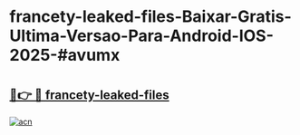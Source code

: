 # francety-leaked-files-Baixar-Gratis-Ultima-Versao-Para-Android-IOS-2025-#avumx

# <h2><a href="https://ainizakaria.my?title=francety-leaked-files&ref=25M">🔗👉 🔴 francety-leaked-files</a></h2>

[![acn](https://github.com/user-attachments/assets/0f9c940e-d8b0-45ae-aac7-cd30a18b3e1c)](https://ainizakaria.my?title=francety-leaked-files&ref=25M)

